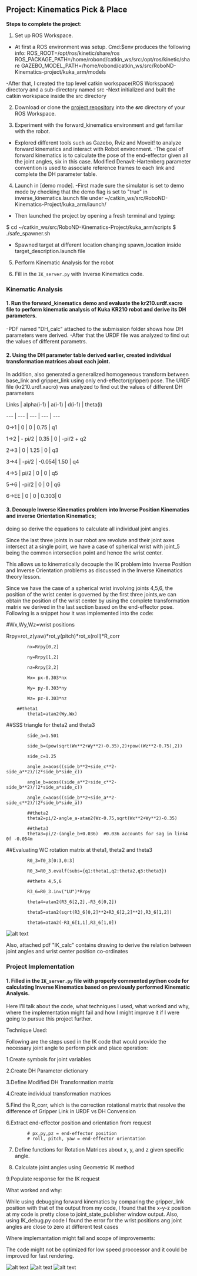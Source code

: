 ## Project: Kinematics Pick & Place


**Steps to complete the project:**  


1. Set up ROS Workspace.
- At first a ROS environment was setup. Cmd:$env produces the following info:
ROS_ROOT=/opt/ros/kinetic/share/ros
ROS_PACKAGE_PATH=/home/robond/catkin_ws/src:/opt/ros/kinetic/share
GAZEBO_MODEL_PATH=/home/robond/catkin_ws/src/RoboND-Kinematics-project/kuka_arm/models

-After that, I created the top level catkin workspace(ROS Workspace) directory and a sub-directory named src
-Next initialized and built the catkin workspace inside the src directory

2. Download or clone the [project repository](https://github.com/udacity/RoboND-Kinematics-Project) into the ***src*** directory of your ROS Workspace.
  
3. Experiment with the forward_kinematics environment and get familiar with the robot.
- Explored different tools such as Gazebo, Rviz and Moveit! to analyze forward kinematics and interact with Robot environment.
-The goal of forward kinematics is to calculate the pose of the end-effector given all the joint angles, six in this case. 
Modified Denavit-Hartenberg parameter convention is used to associate reference frames to each link and complete the DH parameter table.

4. Launch in [demo mode].
-First made sure the simulator is set to demo mode by checking that the demo flag is set to "true" in inverse_kinematics.launch file 
under ~/catkin_ws/src/RoboND-Kinematics-Project/kuka_arm/launch/
- Then launched the project by opening a fresh terminal and typing:

$ cd ~/catkin_ws/src/RoboND-Kinematics-Project/kuka_arm/scripts
$ ./safe_spawner.sh

- Spawned target at different location changing spawn_location inside target_description.launch file

5. Perform Kinematic Analysis for the robot

6. Fill in the `IK_server.py` with Inverse Kinematics code. 

[//]: # (Image References)

[image1]: ./misc1.png
[image2]: ./theta_calc.jpg
[image3]: ./pickNplace.png
[image4]: ./RobotArm1.jpg
[image5]: ./RobotArm2.jpg

### Kinematic Analysis
#### 1. Run the forward_kinematics demo and evaluate the kr210.urdf.xacro file to perform kinematic analysis of Kuka KR210 robot and derive its DH parameters.

-PDF named "DH_calc" attached to the submission folder shows how DH parameters were derived.
-After that the URDF file was analyzed to find out the values of different parametrs. 

#### 2. Using the DH parameter table derived earlier, created individual transformation matrices about each joint.
In addition, also generated a generalized homogeneous transform between base_link and gripper_link using only end-effector(gripper) pose.
The URDF file (kr210.urdf.xacro) was analyzed to find out the values of different DH parameters

Links | alpha(i-1) | a(i-1) | d(i-1) | theta(i)

--- | --- | --- | --- | ---

0->1 | 0      | 0     | 0.75 | q1

1->2 | - pi/2 | 0.35  | 0    | -pi/2 + q2

2->3 | 0      | 1.25  | 0    | q3

3->4 |  -pi/2 | -0.054| 1.50 | q4

4->5 | pi/2   | 0     | 0    | q5

5->6 | -pi/2  | 0     | 0    | q6

6->EE | 0     | 0     | 0.303| 0


#### 3. Decouple Inverse Kinematics problem into Inverse Position Kinematics and inverse Orientation Kinematics; 
doing so derive the equations to calculate all individual joint angles.

Since the last three joints in our robot are revolute and their joint axes intersect at a single point, 
we have a case of spherical wrist with joint_5 being the common intersection point and hence the wrist center.

This allows us to kinematically decouple the IK problem into Inverse Position and Inverse Orientation problems as discussed in the 
Inverse Kinematics theory lesson.

Since we have the case of a spherical wrist involving joints 4,5,6, the position of the wrist center is governed by the first three joints,we can obtain the position of the wrist center by using the complete transformation matrix we derived in the last section based on the end-effector pose.
Following is a snippet how it was implemented into the code:

#Wx,Wy,Wz=wrist positions

 Rrpy=rot_z(yaw)*rot_y(pitch)*rot_x(roll)*R_corr
 
            nx=Rrpy[0,2]
	    
            ny=Rrpy[1,2]
	    
            nz=Rrpy[2,2]
	    
            Wx= px-0.303*nx
	    
            Wy= py-0.303*ny
	    
            Wz= pz-0.303*nz
	    
		##theta1
            theta1=atan2(Wy,Wx)
	    
##SSS triangle for theta2 and theta3

            side_a=1.501
	    
            side_b=(pow(sqrt(Wx**2+Wy**2)-0.35),2)+pow((Wz**2-0.75),2))
	    
            side_c=1.25

            angle_a=acos((side_b**2+side_c**2-side_a**2)/(2*side_b*side_c))
	    
            angle_b=acos((side_a**2+side_c**2-side_b**2)/(2*side_a*side_c))
	    
            angle_c=acos((side_b**2+side_a**2-side_c**2)/(2*side_b*side_a))

            ##theta2
            theta2=pi/2-angle_a-atan2(Wz-0.75,sqrt(Wx**2+Wy**2)-0.35)
	    
            ##theta3
            theta3=pi/2-(angle_b+0.036)  #0.036 accounts for sag in link4 0f -0.054m
	    
##Evaluating WC rotation matrix at theta1, theta2 and theta3

            R0_3=T0_3[0:3,0:3]
	    
            R0_3=R0_3.evalf(subs={q1:theta1,q2:theta2,q3:theta3})
	    
            ##theta 4,5,6
	    
            R3_6=R0_3.inv("LU")*Rrpy 
	    
            theta4=atan2(R3_6[2,2],-R3_6[0,2])
	    
            theta5=atan2(sqrt(R3_6[0,2]**2+R3_6[2,2]**2),R3_6[1,2])
	    
            theta6=atan2(-R3_6[1,1],R3_6[1,0])

![alt text][image2]

Also, attached pdf "IK_calc" contains drawing to derive the relation between joint angles and wrist center position co-ordinates

### Project Implementation

#### 1. Filled in the `IK_server.py` file with properly commented python code for calculating Inverse Kinematics based on previously performed Kinematic Analysis. 

Here I'll talk about the code, what techniques I used, what worked and why, where the implementation might fail and how I might improve it if I were going to pursue this project further.  

Technique Used:

Following are the steps used in the IK code that would provide the necessary joint angle to perform pick and place operation:

1.Create symbols for joint variables

2.Create DH Parameter dictionary

3.Define Modified DH Transformation matrix

4.Create individual transformation matrices

5.Find the R_corr, which is the correction rotational matrix that resolve the difference of Gripper Link in URDF vs DH Convension

6.Extract end-effector position and orientation from request

            # px,py,pz = end-effector position
            # roll, pitch, yaw = end-effector orientation
	    
7. Define functions for Rotation Matrices about x, y, and z given specific angle.

8. Calculate joint angles using Geometric IK method

9.Populate response for the IK request


What worked and why:

While using debugging forward kinematics by comparing the gripper_link position with that of the output from my code, 
I found that the x-y-z position at my code is pretty close to  joint_state_publisher window output.
Also, using IK_debug.py code I found the error for the wrist positions ang joint angles are close to zero at different test cases

Where implemantation might fail and scope of improvements:

The code might not be optimized for low speed proccessor and it could be improved for fast rendering.
    

![alt text][image3]
![alt text][image4]
![alt text][image5]






